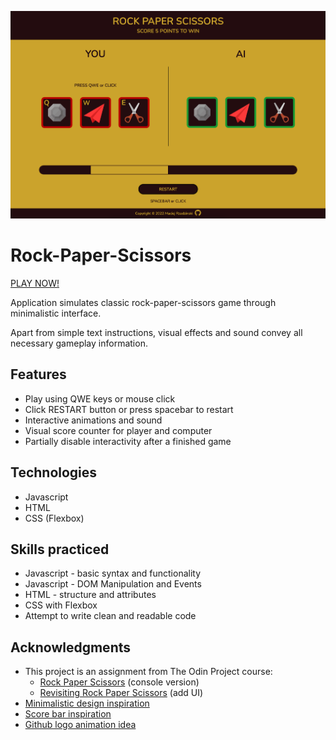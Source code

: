![alt text](./img/ui.png)

# Rock-Paper-Scissors

[PLAY NOW!](https://mrzadzinski.github.io/rock-paper-scissors/)

Application simulates classic rock-paper-scissors game through minimalistic interface. 

Apart from simple text instructions, visual effects and sound convey all necessary gameplay information.

## Features
* Play using QWE keys or mouse click
* Click RESTART button or press spacebar to restart
* Interactive animations and sound
* Visual score counter for player and computer
* Partially disable interactivity after a finished game

## Technologies
* Javascript
* HTML
* CSS (Flexbox)

## Skills practiced
* Javascript - basic syntax and functionality 
* Javascript - DOM Manipulation and Events
* HTML - structure and attributes
* CSS with Flexbox 
* Attempt to write clean and readable code

## Acknowledgments
* This project is an assignment from The Odin Project course:
  * [Rock Paper Scissors](https://www.theodinproject.com/lessons/foundations-rock-paper-scissors) (console version)
  * [Revisiting Rock Paper Scissors](https://www.theodinproject.com/lessons/foundations-revisiting-rock-paper-scissors) (add UI)
* [Minimalistic design inspiration](https://jetza99.github.io/rock-paper-scissors/)
* [Score bar inspiration](https://tomsoerr.github.io/odin-rock-paper-scissors/)
* [Github logo animation idea](https://michalosman.github.io/rock-paper-scissors/)
